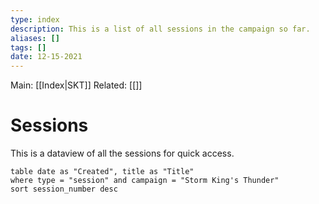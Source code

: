 ```yaml
---
type: index
description: This is a list of all sessions in the campaign so far.
aliases: []
tags: []
date: 12-15-2021
---
```

Main: [[Index|SKT]]
Related: [[]]
# Sessions
This is a dataview of all the sessions for quick access.

```dataview
table date as "Created", title as "Title"
where type = "session" and campaign = "Storm King's Thunder"
sort session_number desc
```